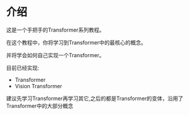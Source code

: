 # 介绍
这是一个手把手的Transformer系列教程。    

在这个教程中，你将学习到Transformer中的最核心的概念。    

并将学会如何自己实现一个Transformer。    

目前已经实现:
+ Transformer
+ Vision Transformer

建议先学习Transformer再学习其它,之后的都是Transformer的变体，沿用了Transformer中的大部分概念
